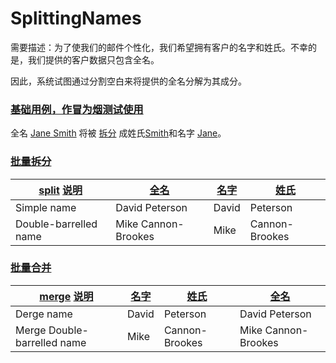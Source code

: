 # SplittingNames

需要描述：为了使我们的邮件个性化，我们希望拥有客户的名字和姓氏。不幸的是，我们提供的客户数据只包含全名。

因此，系统试图通过分割空白来将提供的全名分解为其成分。

### [基础用例，作冒为烟测试使用](- "basic")
全名 [Jane Smith](- "#name") 将被 [拆分](- "#multiValueResult = split(#name)") 成姓氏[Smith](- "?=#multiValueResult.lastName")和名字  [Jane](- "?=#multiValueResult.firstName")。

### [批量拆分](- "simple-names1")
| [split][]	[说明](- "c:example")		  | [全名][full]  		| [名字][first] 		| [姓氏][last]	    | 
| ---------------                     | -------------       | ---------------   | ---------------   |	
| Simple name                         | David Peterson      | David             | Peterson          | 
| Double-barrelled name               | Mike Cannon-Brookes | Mike              | Cannon-Brookes    | 

[split]: - "#multiValueResult = split(#fullName)"
[full]: - "#fullName"
[first]: - "?=#multiValueResult.firstName"
[last]:  - "?=#multiValueResult.lastName"

### [批量合并](- "merge-names2")
| [merge][]	[说明](- "c:example")		  | [名字][firstName] 		| [姓氏][lastName]	    | [全名][fullName]  		  | 
| ---------------                     | -------------       | ---------------   | ---------------     |	
| Derge name                          | David               | Peterson          | David Peterson      | 
| Merge Double-barrelled name         | Mike                | Cannon-Brookes    | Mike Cannon-Brookes | 

[merge]: - "#fullName = merge(#firstName,#lastName)"
[firstName]: - "#firstName"
[lastName]:  - "#lastName"
[fullName]: - "?=#fullName"